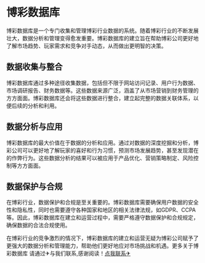 # 博彩数据库

博彩数据库是一个专门收集和管理博彩行业数据的系统。随着博彩行业的不断发展壮大，数据分析和管理变得愈发重要。博彩数据库的建立旨在帮助博彩公司更好地了解市场趋势、玩家需求和竞争对手动态，从而做出更明智的决策。

## 数据收集与整合

博彩数据库通过多种途径收集数据，包括但不限于网站访问记录、用户行为数据、市场调研报告、财务数据等。这些数据来源广泛，涵盖了从市场营销到财务管理的方方面面。博彩数据库还会将这些数据进行整合，建立起完整的数据关联体系，以便后续的分析和利用。

## 数据分析与应用

博彩数据库的最大价值在于数据的分析和应用。通过对数据的深度挖掘和分析，博彩公司可以更好地了解玩家的喜好和行为习惯，预测市场发展趋势，甚至发现潜在的作弊行为。这些数据分析的结果可以被应用于产品优化、营销策略制定、风险控制等方方面面。

## 数据保护与合规

在博彩行业，数据保护和合规是至关重要的。博彩数据库需要确保用户数据的安全性和隐私性，同时也需要遵守各种国家和地区的相关法律法规，如GDPR、CCPA等。因此，博彩数据库在建立和运营过程中，需要严格遵守数据保护和合规规定，确保数据的合法合规使用。

在博彩行业的竞争激烈的情况下，博彩数据库的建立和运营无疑为博彩公司赋予了更强大的数据分析和管理能力，帮助他们更好地应对市场挑战和机遇。更多关于博彩数据库 请通过✈与我们联系,感谢阅读！[点我联系✈](https://box.k02.cc)
